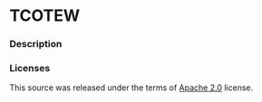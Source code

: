TCOTEW
======

### Description


### Licenses

This source was released under the terms of [Apache 2.0](http://www.apache.org/licenses/LICENSE-2.0.html) license.
